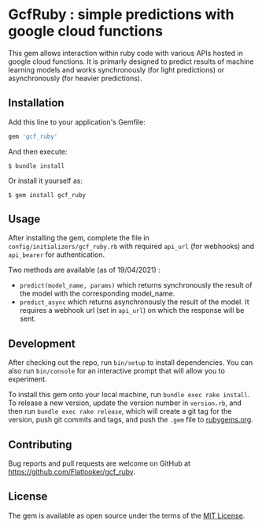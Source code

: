 # GcfRuby : simple predictions with google cloud functions

This gem allows interaction within ruby code with various APIs hosted in google cloud functions. It is primarly designed to predict results of machine learning models and works synchronously (for light predictions) or asynchronously (for heavier predictions). 

## Installation

Add this line to your application's Gemfile:

```ruby
gem 'gcf_ruby'
```

And then execute:

    $ bundle install

Or install it yourself as:

    $ gem install gcf_ruby

## Usage

After installing the gem, complete the file in  `config/initializers/gcf_ruby.rb` with required `api_url` (for webhooks) and `api_bearer` for authentication.

Two methods are available (as of 19/04/2021) : 

- `predict(model_name, params)` which returns synchronously the result of the model with the corresponding model_name.
- `predict_async` which returns asynchronously the result of the model. It requires a webhook url (set in `api_url`) on which the response will be sent.

## Development

After checking out the repo, run `bin/setup` to install dependencies. You can also run `bin/console` for an interactive prompt that will allow you to experiment.

To install this gem onto your local machine, run `bundle exec rake install`. To release a new version, update the version number in `version.rb`, and then run `bundle exec rake release`, which will create a git tag for the version, push git commits and tags, and push the `.gem` file to [rubygems.org](https://rubygems.org).

## Contributing

Bug reports and pull requests are welcome on GitHub at https://github.com/Flatlooker/gcf_ruby.

## License

The gem is available as open source under the terms of the [MIT License](https://opensource.org/licenses/MIT).
